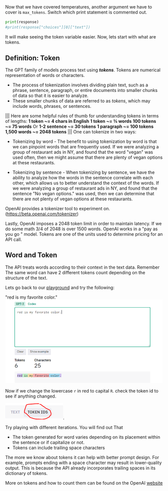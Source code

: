 ##
Now that we have covered temperatures, another argument we have to cover is `max_tokens`. Switch which print statement is commented out. 

```python
print(response)
#print(response["choices"][0]["text"])
```

It will make seeing the token variable easier. Now, lets start with what are tokens. 

## Definition: Token
The GPT family of models process text using ***tokens***. Tokens are numerical representation of words or characters.
- The process of tokenization involves dividing plain text, such as a phrase, sentence, paragraph, or entire documents into smaller chunks of data so that it is easier to analyze.
- These smaller chunks of data are referred to as *tokens*, which may include words, phrases, or sentences.

|||
Here are some helpful rules of thumb for understanding tokens in terms of lengths:
<b>1 token ~= 4 chars in English</b>
<b>1 token ~= ¾ words</b>
<b>100 tokens ~= 75 words</b>
Or 
<b>1-2 sentence ~= 30 tokens</b>
<b>1 paragraph ~= 100 tokens</b>
<b>1,500 words ~= 2048 tokens</b>
|||
One can tokenize in two ways:

* Tokenizing by word - The benefit to using tokenization by word is that we can pinpoint words that are frequently used. If we were analyzing a group of restaurant ads in NY, and found that the word "vegan" was used often, then we might assume that there are plenty of vegan options at these restaurants.

* Tokenizing by sentence - When tokenizing by sentence, we have the ability to analyze how the words in the sentence correlate with each other, which allows us to better understand the context of the words. If we were analyzing a group of restaurant ads in NY, and found that the sentence "No vegan options." was used, then we can determine that there are not plenty of vegan options at these restaurants.

OpenAI provides a tokenizer tool to experiment on. 
(https://beta.openai.com/tokenizer)

Lastly, OpenAI imposes a 2048 token limit in order to maintain latency. If we do some math 3/4 of 2048 is over 1500 words.  OpenAI works in a "pay as you go " model. Tokens are one of the units used to determine pricing for an API call.

## Word and Token


The API treats words according to their context in the text data. Remember The same word can have 2 different tokens count depending on the structure of the text.

Lets go back to our [playground](https://beta.openai.com/tokenizer) and try the following: 

"red is my favorite color."
![images/cap1](images/cap1.PNG)

Now if we change the lowercase `r` in red to capital `R`. check the token id to see if anything changed. 

![images/cap2](images/cap2.PNG).

Try playing with different iterations. You will find out That

* The token generated for word varies depending on its placement within the sentence or if capitalize or not. 
* Tokens can include trailing space characters

The more we know about tokens it can help with better prompt design. For example, prompts ending with a space character may result in lower-quality output. This is because the API already incorporates trailing spaces in its dictionary of tokens.

More on tokens and how to count them can be found on the OpenAI [website](https://help.openai.com/en/articles/4936856-what-are-tokens-and-how-to-count-them)